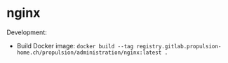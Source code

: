 # nginx

Development:

- Build Docker image: `docker build --tag registry.gitlab.propulsion-home.ch/propulsion/administration/nginx:latest .`